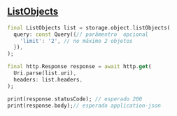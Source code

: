 ## [ListObjects](https://docs.oracle.com/en-us/iaas/api/#/pt/objectstorage/20160918/Object/ListObjects)

```dart
final ListObjects list = storage.object.listObjects(
  query: const Query({// parâmentro  opcional
    'limit': '2', // no máximo 2 objetos
  }),
);

final http.Response response = await http.get(
  Uri.parse(list.uri),
  headers: list.headers,
);

print(response.statusCode); // esperado 200
print(response.body);// esperado application-json
```